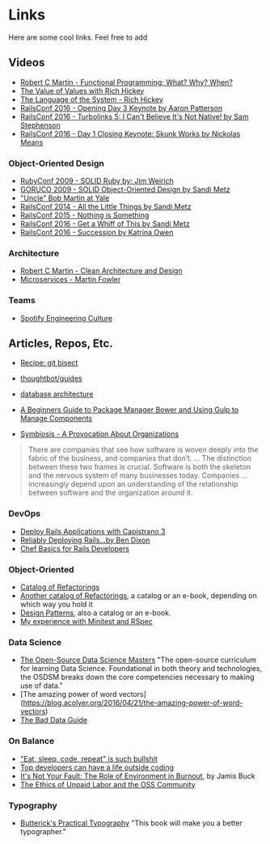 # Links
Here are some cool links. Feel free to add

## Videos

 * [Robert C Martin - Functional Programming; What? Why? When?](http://www.youtube.com/watch?v=7Zlp9rKHGD4)
 * [The Value of Values with Rich Hickey](http://www.youtube.com/watch?v=-6BsiVyC1kM)
 * [The Language of the System - Rich Hickey](http://www.youtube.com/watch?v=ROor6_NGIWU)
 * [RailsConf 2016 - Opening Day 3 Keynote by Aaron Patterson](http://www.youtube.com/watch?v=xMFs9DTympQ)
 * [RailsConf 2016 - Turbolinks 5: I Can't Believe It's Not Native! by Sam Stephenson](http://www.youtube.com/watch?v=SWEts0rlezA)
 * [RailsConf 2016 - Day 1 Closing Keynote: Skunk Works by Nickolas Means](http://www.youtube.com/watch?v=ggPE-JHzfAM)

### Object-Oriented Design

 * [RubyConf 2009 - SOLID Ruby by: Jim Weirich](http://www.youtube.com/watch?v=dKRbsE061u4)
 * [GORUCO 2009 - SOLID Object-Oriented Design by Sandi Metz](http://www.youtube.com/watch?v=v-2yFMzxqwU)
 * ["Uncle" Bob Martin at Yale](http://www.youtube.com/watch?v=QHnLmvDxGTY)
 * [RailsConf 2014 - All the Little Things by Sandi Metz](http://www.youtube.com/watch?v=8bZh5LMaSmE)
 * [RailsConf 2015 - Nothing is Something](http://www.youtube.com/watch?v=OMPfEXIlTVE)
 * [RailsConf 2016 - Get a Whiff of This by Sandi Metz](http://www.youtube.com/watch?v=PJjHfa5yxlU)
 * [RailsConf 2016 - Succession by Katrina Owen](http://www.youtube.com/watch?v=59YClXmkCVM)

### Architecture

 * [Robert C Martin - Clean Architecture and Design](http://www.youtube.com/watch?v=Nsjsiz2A9mg)
 * [Microservices - Martin Fowler](http://www.youtube.com/watch?v=wgdBVIX9ifA)

### Teams
  * [Spotify Engineering Culture](https://www.youtube.com/watch?v=R2o-Xm3UVjs)

## Articles, Repos, Etc.

 * [Recipe: git bisect](http://www.benjaminoakes.com/2014/04/29/recipe-git-bisect)
 * [thoughtbot/guides](https://github.com/thoughtbot/guides)
 * [database architecture](http://db.cs.berkeley.edu/papers/fntdb07-architecture.pdf)
 * [A Beginners Guide to Package Manager Bower and Using Gulp to Manage Components](http://andy-carter.com/blog/a-beginners-guide-to-package-manager-bower-and-using-gulp-to-manage-components)

 * [Symbiosis - A Provocation About Organizations](https://drive.google.com/a/continuity.net/file/d/0B8ZX1RoWHuiJSnZHZFJqOERqaDg/view)
  > There are companies that see how software is woven deeply into the fabric of the business, and companies that don’t. ... The distinction between these two frames is crucial. Software is both the skeleton and the nervous system of many businesses today. Companies ... increasingly depend upon an understanding of the relationship between software and the organization around it.

### DevOps

 * [Deploy Rails Applications with Capistrano 3](https://launchschool.com/blog/deploy-rails-apps-with-capistrano)
 * [Reliably Deploying Rails...by Ben Dixon](https://leanpub.com/deploying_rails_applications)
 * [Chef Basics for Rails Developers](https://launchschool.com/blog/chef-basics-for-rails-developers)

### Object-Oriented

 * [Catalog of Refactorings](http://refactoring.com/catalog/?filter=books-rubyref,books-radio-appea)
 * [Another catalog of Refactorings](https://sourcemaking.com/refactoring), a catalog or an e-book, depending on which way you hold it
 * [Design Patterns](https://sourcemaking.com/design_patterns), also a catalog or an e-book.
 * [My experience with Minitest and RSpec](http://tenderlovemaking.com/2015/01/23/my-experience-with-minitest-and-rspec.html)

### Data Science

 * [The Open-Source Data Science Masters](http://datasciencemasters.org/) "The open-source curriculum for learning Data Science. Foundational in both theory and technologies, the OSDSM breaks down the core competencies necessary to making use of data."
 * [The amazing power of word vectors] (https://blog.acolyer.org/2016/04/21/the-amazing-power-of-word-vectors)
 * [The Bad Data Guide](https://github.com/Quartz/bad-data-guide)

### On Balance

 * ["Eat, sleep, code, repeat" is such bullshit](https://m.signalvnoise.com/eat-sleep-code-repeat-is-such-bullshit-c2a4d9beaaf5?gi=b31ff00494f)
 * [Top developers can have a life outside coding](http://www.belenalbeza.com/top-developers-can-have-a-life-outside-coding)
 * [It's Not Your Fault: The Role of Environment in Burnout](https://medium.com/keep-learning-keep-growing/it-s-not-your-fault-7907e40e2226#.wprn1fpft), by Jamis Buck
 * [The Ethics of Unpaid Labor and the OSS Community](https://www.ashedryden.com/blog/the-ethics-of-unpaid-labor-and-the-oss-community)

### Typography

 * [Butterick's Practical Typography](http://practicaltypography.com/index.html#toc) "This book will make you a bet­ter typographer."
